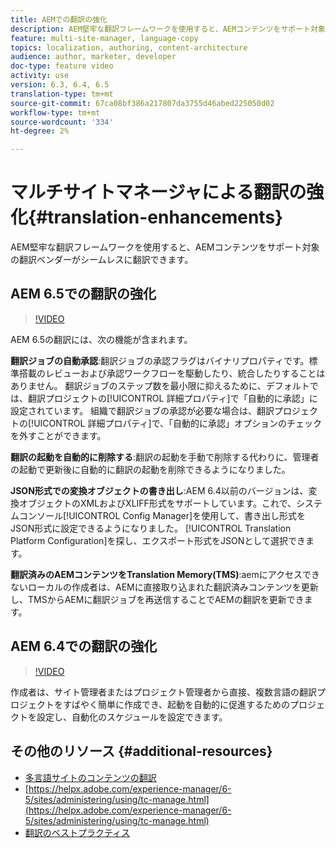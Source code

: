 ```yaml
---
title: AEMでの翻訳の強化
description: AEM堅牢な翻訳フレームワークを使用すると、AEMコンテンツをサポート対象の翻訳ベンダーがシームレスに翻訳できます。 最新の機能強化について説明します。
feature: multi-site-manager, language-copy
topics: localization, authoring, content-architecture
audience: author, marketer, developer
doc-type: feature video
activity: use
version: 6.3, 6.4, 6.5
translation-type: tm+mt
source-git-commit: 67ca08bf386a217807da3755d46abed225050d02
workflow-type: tm+mt
source-wordcount: '334'
ht-degree: 2%

---
```



# マルチサイトマネージャによる翻訳の強化{#translation-enhancements}

AEM堅牢な翻訳フレームワークを使用すると、AEMコンテンツをサポート対象の翻訳ベンダーがシームレスに翻訳できます。

## AEM 6.5での翻訳の強化

>[!VIDEO](https://video.tv.adobe.com/v/27405?quality=9&learn=on)

AEM 6.5の翻訳には、次の機能が含まれます。

**翻訳ジョブの自動承認**:翻訳ジョブの承認フラグはバイナリプロパティです。標準搭載のレビューおよび承認ワークフローを駆動したり、統合したりすることはありません。 翻訳ジョブのステップ数を最小限に抑えるために、デフォルトでは、翻訳プロジェクトの[!UICONTROL 詳細プロパティ]で「自動的に承認」に設定されています。 組織で翻訳ジョブの承認が必要な場合は、翻訳プロジェクトの[!UICONTROL 詳細プロパティ]で、「自動的に承認」オプションのチェックを外すことができます。

**翻訳の起動を自動的に削除する**:翻訳の起動を手動で削除する代わりに、管理者の起動で更新後に自動的に翻訳の起動を削除できるようになりました。

**JSON形式での変換オブジェクトの書き出し**:AEM 6.4以前のバージョンは、変換オブジェクトのXMLおよびXLIFF形式をサポートしています。これで、システムコンソール[!UICONTROL Config Manager]を使用して、書き出し形式をJSON形式に設定できるようになりました。 [!UICONTROL Translation Platform Configuration]を探し、エクスポート形式をJSONとして選択できます。

**翻訳済みのAEMコンテンツをTranslation Memory(TMS)**:aemにアクセスできないローカルの作成者は、AEMに直接取り込まれた翻訳済みコンテンツを更新し、TMSからAEMに翻訳ジョブを再送信することでAEMの翻訳を更新できます。

## AEM 6.4での翻訳の強化

>[!VIDEO](https://video.tv.adobe.com/v/21309?quality=9&learn=on)

作成者は、サイト管理者またはプロジェクト管理者から直接、複数言語の翻訳プロジェクトをすばやく簡単に作成でき、起動を自動的に促進するためのプロジェクトを設定し、自動化のスケジュールを設定できます。

## その他のリソース {#additional-resources}

* [多言語サイトのコンテンツの翻訳](https://helpx.adobe.com/experience-manager/6-5/sites/administering/using/translation.html)
* [https://helpx.adobe.com/experience-manager/6-5/sites/administering/using/tc-manage.html](https://helpx.adobe.com/experience-manager/6-5/sites/administering/using/tc-manage.html)
* [翻訳のベストプラクティス](https://helpx.adobe.com/experience-manager/6-5/sites/administering/using/tc-bp.html)